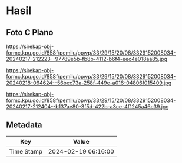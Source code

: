 # Hasil

## Foto C Plano

https://sirekap-obj-formc.kpu.go.id/858f/pemilu/ppwp/33/29/15/20/08/3329152008034-20240217-212223--97789e5b-fb8b-4112-b6f4-eec4e018aa85.jpg

https://sirekap-obj-formc.kpu.go.id/858f/pemilu/ppwp/33/29/15/20/08/3329152008034-20240218-064624--56bec73a-258f-449e-a016-04806f015409.jpg

https://sirekap-obj-formc.kpu.go.id/858f/pemilu/ppwp/33/29/15/20/08/3329152008034-20240217-212404--b137ae80-3f5d-422b-a3ce-4f1245a46c39.jpg


## Metadata

| Key        | Value               |
| ---------- | ------------------- |
| Time Stamp | 2024-02-19 06:16:00 |



